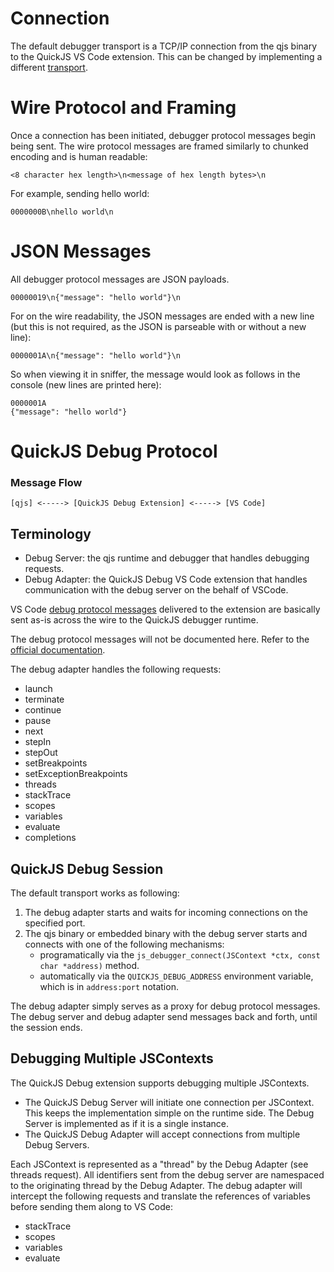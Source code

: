 # Connection

The default debugger transport is a TCP/IP connection from the qjs binary to the QuickJS VS Code extension. This can be changed by implementing a different [transport](https://github.com/koush/quickjs/blob/master/quickjs-debugger-transport-unix.c).

# Wire Protocol and Framing

Once a connection has been initiated, debugger protocol messages begin being sent. The wire protocol messages are framed similarly to chunked encoding and is human readable:

```
<8 character hex length>\n<message of hex length bytes>\n
```

For example, sending hello world:

```
0000000B\nhello world\n
```

# JSON Messages

All debugger protocol messages are JSON payloads.

```
00000019\n{"message": "hello world"}\n
```

For on the wire readability, the JSON messages are ended with a new line (but this is not required, as the JSON is parseable with or without a new line):

```
0000001A\n{"message": "hello world"}\n
```

So when viewing it in sniffer, the message would look as follows in the console (new lines are printed here):

```
0000001A
{"message": "hello world"}
```

# QuickJS Debug Protocol

### Message Flow
```
[qjs] <-----> [QuickJS Debug Extension] <-----> [VS Code]
```

## Terminology
* Debug Server: the qjs runtime and debugger that handles debugging requests.
* Debug Adapter: the QuickJS Debug VS Code extension that handles communication with the debug server on the behalf of VSCode.

VS Code [debug protocol messages](https://github.com/microsoft/vscode/blob/master/src/vs/workbench/contrib/debug/common/debugProtocol.d.ts) delivered to the extension are basically sent as-is across the wire to the QuickJS debugger runtime.

The debug protocol messages will not be documented here. Refer to the [official documentation](https://code.visualstudio.com/blogs/2018/08/07/debug-adapter-protocol-website).

The debug adapter handles the following requests:

 * launch
 * terminate
 * continue
 * pause
 * next
 * stepIn
 * stepOut
 * setBreakpoints
 * setExceptionBreakpoints
 * threads
 * stackTrace
 * scopes
 * variables
 * evaluate
 * completions

## QuickJS Debug Session

The default transport works as following:

1. The debug adapter starts and waits for incoming connections on the specified port.
2. The qjs binary or embedded binary with the debug server starts and connects with one of the following mechanisms:
	* programatically via the `js_debugger_connect(JSContext *ctx, const char *address)` method.
	* automatically via the `QUICKJS_DEBUG_ADDRESS` environment variable, which is in `address:port` notation.

The debug adapter simply serves as a proxy for debug protocol messages. The debug server and debug adapter send messages back and forth, until the session ends.

## Debugging Multiple JSContexts

The QuickJS Debug extension supports debugging multiple JSContexts.
 * The QuickJS Debug Server will initiate one connection per JSContext. This keeps the implementation simple on the runtime side. The Debug Server is implemented as if it is a single instance.
 * The QuickJS Debug Adapter will accept connections from multiple Debug Servers.

Each JSContext is represented as a "thread" by the Debug Adapter (see threads request). All identifiers sent
from the debug server are namespaced to the originating thread by the Debug Adapter. The debug adapter
will intercept the following requests and translate the references of variables before sending them along to VS Code:
 * stackTrace
 * scopes
 * variables
 * evaluate
